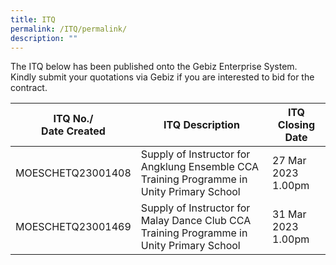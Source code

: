 ```yaml
---
title: ITQ
permalink: /ITQ/permalink/
description: ""
---
```

The ITQ below has been published onto the Gebiz Enterprise System. <br>Kindly submit your quotations via Gebiz if you are interested to bid for the contract.


| ITQ No./<br>Date Created | ITQ Description | ITQ Closing Date |
| -------- | -------- | -------- |
|MOESCHETQ23001408| Supply of Instructor for Angklung Ensemble CCA Training Programme in Unity Primary School |27 Mar 2023 1.00pm |
|MOESCHETQ23001469| Supply of Instructor for Malay Dance Club CCA Training Programme in Unity Primary School |31 Mar 2023 1.00pm |